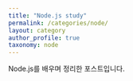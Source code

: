 ```yaml
---
title: "Node.js study"
permalink: /categories/node/
layout: category
author_profile: true
taxonomy: node
---
```


Node.js를 배우며 정리한 포스트입니다.